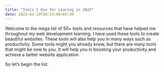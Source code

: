 ```yaml
---
title: "Tools I Use for Learing in 2023"
date: 2023-03-29T20:13:00+05:30
---
```


Welcome to the mega list of 50+ tools and resources that have helped me throughout my web development learning. I have used these tools to create beautiful websites. These tools will also help you in many ways such as productivity. Some tools might you already know, but there are many tools that might be new to you. It will help you in boosting your productivity and achieve a better website application

So let’s begin the list.

